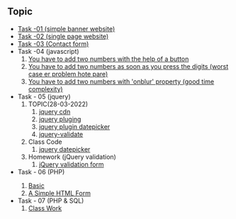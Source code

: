 
## Topic
<ul>
<li><a href="https://tahsin000.github.io/WEB_DEVELOPMENT/CSE-3532/Task-01/index.html">Task -01 (simple banner website)</a></li>
<li><a href="https://tahsin000.github.io/WEB_DEVELOPMENT/CSE-3532/Task-02/index.html">Task -02 (single page website)</a></li>
<li><a href="https://tahsin000.github.io/WEB_DEVELOPMENT/CSE-3532/Task-03/index.html">Task -03 (Contact form)</a></li>
<li>Task -04 (javascript)
<ol type="1">
<li><a href="https://tahsin000.github.io/WEB_DEVELOPMENT/CSE-3532/Task-04/Topic%20-%2001/index.html">You have to add two numbers with the help of a button</a></li>
<li><a href="https://tahsin000.github.io/WEB_DEVELOPMENT/CSE-3532/Task-04/Topic%20-%2002/index.html">You have to add two numbers as soon as you press the digits (worst case er problem hote pare)</a></li>
<li><a href="https://tahsin000.github.io/WEB_DEVELOPMENT/CSE-3532/Task-04/Topic%20-%2003/index.html">You have to add two numbers with 'onblur' property (good time complexity)</a></li>
</ol>
</li>
<li>Task - 05 (jquery)
<ol type="1">
<li>TOPIC(28-03-2022)
<ol>
<li><a href="https://code.jquery.com/jquery-3.6.0.min.js">jquery cdn</a></li>
<li><a href="https://plugins.jquery.com/">jquery pluging</a></li>
<li><a href="https://jqueryui.com/datepicker/">jquery plugin datepicker</a></li>
<li><a href="https://cdnjs.com/libraries/jquery-validate">jquery-validate</a></li>
</ol>
</li>
<li>Class Code
<ol>
<li><a href="https://tahsin000.github.io/WEB_DEVELOPMENT/CSE-3532/Task-05/datepicker.html">jquery datepicker</a></li>
</ol>
</li>
<li>Homework (jQuery validation)
<ol>
<li><a href="https://tahsin000.github.io/WEB_DEVELOPMENT/CSE-3532/Task-05/jQuery%20validation%20form/index.html">jQuery validation form</a></li>
</ol>
</li>
</ol>
</li>
<li>Task - 06 (PHP)</li>
<ol type="1">
<li><a href="https://raw.githubusercontent.com/Tahsin000/WEB_DEVELOPMENT/master/CSE-3532/Task-06/index.php">Basic</a></li>
<li><a href="https://tahsin000.github.io/WEB_DEVELOPMENT/CSE-3532/Task-06/A%20Simple%20HTML%20Form/index.html">A Simple HTML Form</a></li>
</ol>
<li>Task - 07 (PHP &amp; SQL)
<ol>
<li><a href="https://raw.githubusercontent.com/Tahsin000/WEB_DEVELOPMENT/master/CSE-3532/Task-07/Class%20Work/main.php">Class Work</a></li>
</ol>
</li>
</ul>
<div id="gtx-trans" style="position: absolute; left: 75px; top: 311.2px;">&nbsp;</div>

